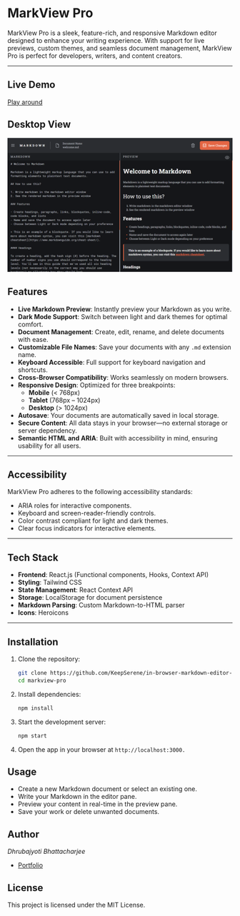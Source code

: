 # MarkView Pro

MarkView Pro is a sleek, feature-rich, and responsive Markdown editor designed to enhance your writing experience. With support for live previews, custom themes, and seamless document management, MarkView Pro is perfect for developers, writers, and content creators.

---

## Live Demo

[Play around](https://mark-view-pro.vercel.app/)

## Desktop View

![Screenshot - Desktop view](./public/mark-view-pro.png)

## Features

- **Live Markdown Preview**: Instantly preview your Markdown as you write.
- **Dark Mode Support**: Switch between light and dark themes for optimal comfort.
- **Document Management**: Create, edit, rename, and delete documents with ease.
- **Customizable File Names**: Save your documents with any `.md` extension name.
- **Keyboard Accessible**: Full support for keyboard navigation and shortcuts.
- **Cross-Browser Compatibility**: Works seamlessly on modern browsers.
- **Responsive Design**: Optimized for three breakpoints:
  - **Mobile** (< 768px)
  - **Tablet** (768px – 1024px)
  - **Desktop** (> 1024px)
- **Autosave**: Your documents are automatically saved in local storage.
- **Secure Content**: All data stays in your browser—no external storage or server dependency.
- **Semantic HTML and ARIA**: Built with accessibility in mind, ensuring usability for all users.

---

## Accessibility

MarkView Pro adheres to the following accessibility standards:

- ARIA roles for interactive components.
- Keyboard and screen-reader-friendly controls.
- Color contrast compliant for light and dark themes.
- Clear focus indicators for interactive elements.

---

## Tech Stack

- **Frontend**: React.js (Functional components, Hooks, Context API)
- **Styling**: Tailwind CSS
- **State Management**: React Context API
- **Storage**: LocalStorage for document persistence
- **Markdown Parsing**: Custom Markdown-to-HTML parser
- **Icons**: Heroicons

---

## Installation

1. Clone the repository:

   ```bash
   git clone https://github.com/KeepSerene/in-browser-markdown-editor-fem-react.git
   cd markview-pro
   ```

2. Install dependencies:

   ```bash
   npm install
   ```

3. Start the development server:

   ```bash
   npm start
   ```

4. Open the app in your browser at `http://localhost:3000.`

## Usage

- Create a new Markdown document or select an existing one.
- Write your Markdown in the editor pane.
- Preview your content in real-time in the preview pane.
- Save your work or delete unwanted documents.

## Author

_Dhrubajyoti Bhattacharjee_

- [Portfolio](https://math-to-dev.vercel.app/)

## License

This project is licensed under the MIT License.
